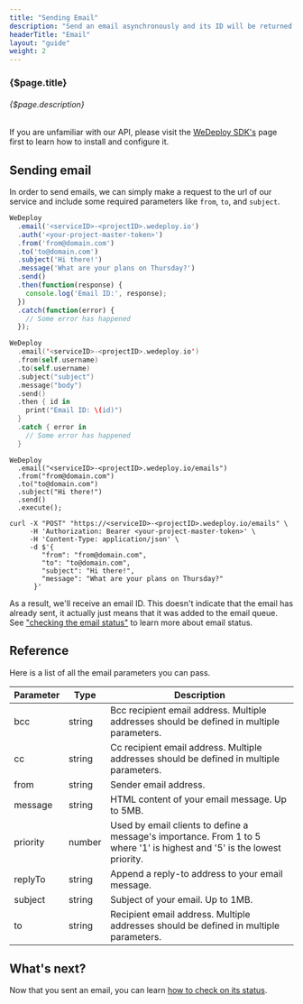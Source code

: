 ```yaml
---
title: "Sending Email"
description: "Send an email asynchronously and its ID will be returned."
headerTitle: "Email"
layout: "guide"
weight: 2
---
```


### {$page.title}

###### {$page.description}

<aside>

If you are unfamiliar with our API, please visit the [WeDeploy SDK's](/docs/configure/wedeploy-sdks/) page first to learn how to install and configure it.

</aside>

<article id="1">

## Sending email

In order to send emails, we can simply make a request to the url of our service and include some required parameters like `from`, `to`, and `subject`.

```javascript
WeDeploy
  .email('<serviceID>-<projectID>.wedeploy.io')
  .auth('<your-project-master-token>')
  .from('from@domain.com')
  .to('to@domain.com')
  .subject('Hi there!')
  .message('What are your plans on Thursday?')
  .send()
  .then(function(response) {
    console.log('Email ID:', response);
  })
  .catch(function(error) {
    // Some error has happened
  });
```
```swift
WeDeploy
  .email('<serviceID>-<projectID>.wedeploy.io')
  .from(self.username)
  .to(self.username)
  .subject("subject")
  .message("body")
  .send()
  .then { id in
    print("Email ID: \(id)")
  }
  .catch { error in
    // Some error has happened
  }
```
```text/x-java
WeDeploy
  .email("<serviceID>-<projectID>.wedeploy.io/emails")
  .from("from@domain.com")
  .to("to@domain.com")
  .subject("Hi there!")
  .send()
  .execute();
```
```text/x-sh
curl -X "POST" "https://<serviceID>-<projectID>.wedeploy.io/emails" \
     -H 'Authorization: Bearer <your-project-master-token>' \
     -H 'Content-Type: application/json' \
     -d $'{
        "from": "from@domain.com",
        "to": "to@domain.com",
        "subject": "Hi there!",
        "message": "What are your plans on Thursday?"
      }'
```

As a result, we'll receive an email ID. This doesn't indicate that the email has already sent, it actually just means that it was added to the email queue. See ["checking the email status"](/docs/email/checking-status/) to learn more about email status.

</article>

<article id="2">

## Reference

Here is a list of all the email parameters you can pass.

<div class="table-container">

Parameter    | Type    | Description
------------ | ------- | ------------
bcc          | string  | Bcc recipient email address. Multiple addresses should be defined in multiple parameters.
cc           | string  | Cc recipient email address. Multiple addresses should be defined in multiple parameters.
from         | string  | Sender email address.
message      | string  | HTML content of your email message. Up to 5MB.
priority     | number  | Used by email clients to define a message's importance. From 1 to 5 where '1' is highest and '5' is the lowest priority.
replyTo      | string  | Append a reply-to address to your email message.
subject      | string  | Subject of your email. Up to 1MB.
to           | string  | Recipient email address. Multiple addresses should be defined in multiple parameters.

</div>

</article>

## What's next?

Now that you sent an email, you can learn [how to check on its status](/docs/email/checking-status/).
